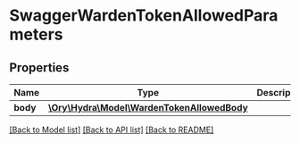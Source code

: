 # SwaggerWardenTokenAllowedParameters

## Properties
Name | Type | Description | Notes
------------ | ------------- | ------------- | -------------
**body** | [**\Ory\Hydra\Model\WardenTokenAllowedBody**](WardenTokenAllowedBody.md) |  | [optional] 

[[Back to Model list]](../README.md#documentation-for-models) [[Back to API list]](../README.md#documentation-for-api-endpoints) [[Back to README]](../README.md)


